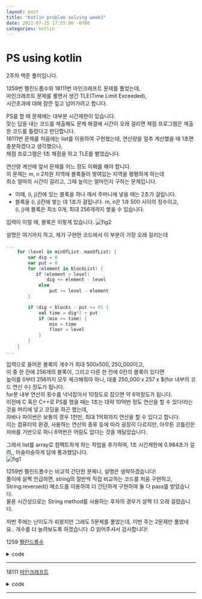 ```yaml
---
layout: post
title: "Kotlin problem solving week3" 
date: 2021-07-25 17:55:00 -0700
categories: kotlin 
---
```

<h1>PS using kotlin</h1> 

2주차 백준 풀이입니다.

1259번 펠린드롬수와 18111번 마인크래프트 문제를 풀었는데, <br>
마인크래프트 문제를 풀면서 생긴 TLE(Time Limit Exceeded), <br>
시간초과에 대해 잠깐 짚고 넘어가려고 합니다.

PS를 할 때 문제에는 대부분 시간제한이 있습니다. <br>
맞는 답을 내는 코드를 제출해도 문제 해결에 시간이 오래 걸리면 채점 프로그램은 제출한 코드를 틀렸다고 판단합니다. <br>
18111번 문제를 처음에는 list를 이용하여 구현했는데, 연산량을 얼추 계산했을 때 1초면 충분하겠다고 생각했으나, <br>
채점 프로그램은 1초 채점을 하고 TLE를 뱉었습니다.

연산량 계산에 앞서 문제를 어느 정도 이해를 해야 합니다.<br>
이 문제는 m, n 2차원 지역에 블록들이 쌓여있는 지역을 평평하게 하는데<br>
최소 얼마의 시간이 걸리고, 그때 높이는 얼마인지 구하는 문제입니다.<br>
* 이때, (i, j)칸에 있는 블록을 하나 깨서 주머니에 넣을 때는 2초가 걸립니다.<br>
* 블록을 (i, j)칸에 쌓는 데 1초가 걸립니다.
m, n은 1과 500 사이의 정수이고,<br>
(i, j)에 블록은 최소 0개, 최대 256개까지 쌓을 수 있습니다.<br>


입력이 이럴 때, 블록은 이렇게 있습니다.
![fig2](https://boreng0817.github.io/asset/TIL/2021-07-25/fig2.PNG)

설명은 여기까지 하고, 제가 구현한 코드에서 이 부분이 가장 오래 걸리는데
```kotlin
...
    for (level in minOfList..maxOfList) {
        var dig = 0
        var put = 0
        for (element in blockList) {
           if (element > level)
               dig += element - level
            else
                put += level - element
        }

        if (dig + blocks - put >= 0) {
            val time = dig*2 + put
            if (min >= time) {
                min = time
                floor = level
            }
        }
    }
...
```

입력으로 들어온 블록의 개수가 최대 500x500, 250_000이고, <br>
이 중 한 칸에 256개의 블록이, 그리고 다른 한 칸에 0칸의 블록이 있다면<br>
높이를 0부터 256까지 모두 체크해줘야 하니, 대충 250_000 x 257 x ${for 내부의 코드 연산 수} 정도가 됩니다.<br>
for문 내부 연산의 횟수를 넉넉잡아서 10정도로 잡으면 약 6억정도가 됩니다.<br>
이전에 C 혹은 C++로 PS를 했을 때는 1초는 대략 10억번 정도 연산을 할 수 있다!라는 것을 머리에 넣고 코딩을 하곤 했는데,<br>
자바나 파이썬은 보통의 경우 1천만, 최대 1억회까지 연산을 할 수 있다고 합니다.<br>
이는 컴퓨터의 환경, 사용하는 연산의 종류 등에 따라 굉장히 다르지만, 아무튼 코틀린은 자바를 기반으로 하니 6억번은 어림도 없다는 것을 깨달았습니다.<br>

그래서 list를 array로 컴팩트하게 하는 작업을 추가하여, 1초 시간제한에 0.984초가 걸려,, 아슬아슬하게 답에 통과했답니다.<br>
![fig1](https://boreng0817.github.io/asset/TIL/2021-07-25/fig1.PNG)

1259번 펠린드롬수는 비교적 간단한 문제니, 설명은 생략하겠습니다!<br>
풀이에 살짝 언급하면, string의 절반씩 직접 비교하는 코드를 처음 구현하고,<br>
String.reversed() 메소드를 이용하여 더 간단하게 구현하여 둘 다 pass를 받았습니다.<br>
물론 시간상으로는 String method를 사용하는 후자의 경우가 살짝 더 오래 걸렸습니다.<br>

저번 주에는 난이도가 쉬웠지만 그래도 5문제를 풀었는데, 이번 주는 2문제만 풀었네요..
개수를 더 늘려보도록 하겠습니다 :D 읽어주셔서 감사합니다!

1259 [펠린드롬수](https://www.acmicpc.net/problem/1259)

<details><summary>code</summary>

```kotlin
fun main(args: Array<String>) {
    while (true) {
        val str = readLine()!!
        var isPel = true

        // Check for exit condition [input is 0]
        if (str == "0")
            break

        // Check first half is the same as reversed second half
        // Ex 12321
        //    ^^ ^^
        //    |   \__*second half -> reversed
        //     \__*first half
        for (i in 0..(str.length - 1) / 2) {
            if (str[i] != str[str.length - 1 - i]) {
                isPel = false
                break
            }
        }
        println("${if (isPel) "yes" else "no"}")
    }
}
```


```kotlin
// Simpler version
fun main(args: Array<String>) {
    while (true) {
        val str = readLine()!!
        if (str == "0")
            break
        println("${if (str == str.reversed()) "yes" else "no"}")
    }
}
```
</details>

---

18111 [마인크래프트](https://www.acmicpc.net/problem/18111)

<details><summary>code</summary>

```kotlin
// get a line and make as list<Int>
fun readInts() = readLine()!!.split(" ").map { it.toInt() }

//  m, _, blocks
// get input m, n, and the number of blocks in inventory. 
// n is actually needless in this code. 
//  blockList
// get first row of blocks. [blockList] is initialized as kotlin.list<Int> 
//  blockArray
// Collect the number of level in [blockList]
// blockArray[level] --> the number of level in blockList
//  min
// min is initialized as max value of int
//  floor
// store a level that makes minimum cost
fun main(args: Array<String>) {
    val (m, _, blocks) = readInts()
    var blockList = readInts()
    val blockArray = IntArray(260) { 0 }
    var min = Int.MAX_VALUE
    var floor = 0

    // Make 2d array into flat list.
    for (i in 1..(m - 1))
        blockList += readInts()

    // build blockArray from blockList
    for (num in blockList)
        blockArray[num] += 1

    // Get min and max from blockArray
    var maxOfArray = -1
    var minOfArray = -1
    for (i in 0..256) {
        if (minOfArray == -1 && blockArray[i] != 0)
            minOfArray = i
        if (blockArray[i] != 0)
            maxOfArray = i
    }

    // Calculate cost for each level between minOfList and maxOfList
    for (level in minOfArray..maxOfArray) {
        var dig = 0
        var put = 0
        for (i in 0..maxOfArray) {
            if (i > level)
                dig += (i - level) * blockArray[i]
            else
                put += (level - i) * blockArray[i]
        }

        if (dig + blocks - put >= 0) {
            val time = dig*2 + put
            if (min >= time) {
                min = time
                floor = level
            }
        }
    }
    println("$min $floor\n")
}
```

Wrong (TLE)
```kotlin
// get a line and make as list<Int>
fun readInts() = readLine()!!.split(" ").map { it.toInt() }

//  m, _, blocks
// get input m, n, and the number of blocks in inventory. 
// n is actually needless in this code. 
//  blockList
// get first row of blocks. [blockList] is initialized as kotlin.list<Int> 
//  min
// min is initialized as max value of int
fun main(args: Array<String>) {
    val (m, _, blocks) = readInts()
    var blockList = readInts()
    var min = Int.MAX_VALUE
    var floor = 0

    // Make 2d array into flat list.
    for (i in 1..(m - 1))
        blockList += readInts()

    // Get min and max from blockList
    val maxOfList = blockList.maxOrNull()!!
    val minOfList = blockList.minOrNull()!!

    // Calculate cost for each level between minOfList and maxOfList
    for (level in minOfList..maxOfList) {
        var dig = 0
        var put = 0
        for (element in blockList) {
           if (element > level)
               dig += element - level
            else
                put += level - lement
        }

        if (dig + blocks - put >= 0) {
            val time = dig*2 + put
            if (min >= time) {
                min = time
                floor = level
            }
        }
    }

    println("$min $floor\n")

}
```
</details>

---
